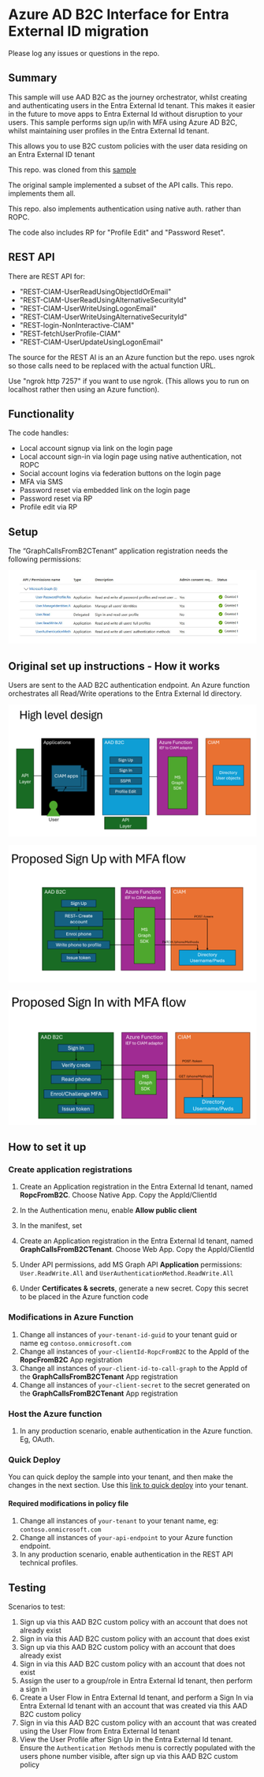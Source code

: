 # Azure AD B2C Interface for Entra External ID migration

Please log any issues or questions in the repo.

## Summary

This sample will use AAD B2C as the journey orchestrator, whilst creating and authenticating users in the Entra External Id tenant. This makes it easier in the future to move apps to Entra External Id without disruption to your users. This sample performs sign up/in with MFA using Azure AD B2C, whilst maintaining user profiles in the Entra External Id tenant.

This allows you to use B2C custom policies with the user data residing on an Entra External ID tenant

This repo. was cloned from this [sample](https://github.com/azure-ad-b2c/samples/tree/master/policies/migrate-to-entra-external-id-for-customers)

The original sample implemented a subset of the API calls. This repo. implements them all. 

This repo. also implements authentication using native auth. rather than ROPC.

The code also includes RP for "Profile Edit" and "Password Reset".

## REST API

There are REST API for:

* "REST-CIAM-UserReadUsingObjectIdOrEmail"
* "REST-CIAM-UserReadUsingAlternativeSecurityId"
* "REST-CIAM-UserWriteUsingLogonEmail"
* "REST-CIAM-UserWriteUsingAlternativeSecurityId"
* "REST-login-NonInteractive-CIAM"
* "REST-fetchUserProfile-CIAM"
* "REST-CIAM-UserUpdateUsingLogonEmail"

The source for the REST AI is an an Azure function but the repo. uses ngrok so those calls 
need to be replaced with the actual function URL. 

Use "ngrok http 7257" if you want to use ngrok. (This allows you to run on localhost rather  then using an Azure function).

## Functionality

The code handles:

* Local account signup via link on the login page
* Local account sign-in via login page using native authentication, not ROPC
* Social account logins via federation buttons on the login page
* MFA via SMS
* Password reset via embedded link on the login page
* Password reset via RP
* Profile edit via RP

## Setup ##

The “GraphCallsFromB2CTenant” application registration needs the following permissions:

![Permissions](media/Permissions.png)

## Original set up instructions - How it works

Users are sent to the AAD B2C authentication endpoint. An Azure function orchestrates all Read/Write operations to the Entra External Id directory.

![High level design](media/high-level-design.png)

![Sign up with MFA](media/signup.png)

![Sign in with MFA](media/signin.png)

## How to set it up

### Create application registrations
1. Create an Application registration in the Entra External Id tenant, named **RopcFromB2C**. Choose Native App. Copy the AppId/ClientId
1. In the Authentication menu, enable **Allow public client**
1. In the manifest, set

1. Create an Application registration in the Entra External Id tenant, named **GraphCallsFromB2CTenant**. Choose Web App. Copy the AppId/ClientId
1. Under API permissions, add MS Graph API **Application** permissions: `User.ReadWrite.All` and `UserAuthenticationMethod.ReadWrite.All`
1. Under **Certificates & secrets**, generate a new secret. Copy this secret to be placed in the Azure function code

### Modifications in Azure Function
1. Change all instances of `your-tenant-id-guid` to your tenant guid or name eg `contoso.onmicrosoft.com`
1. Change all instances of `your-clientId-RopcFromB2C` to the AppId of the **RopcFromB2C** App registration
1. Change all instances of `your-client-id-to-call-graph` to the AppId of the **GraphCallsFromB2CTenant** App registration
1. Change all instances of `your-client-secret` to the secret generated on the **GraphCallsFromB2CTenant** App registration

### Host the Azure function
1. In any production scenario, enable authentication in the Azure function. Eg, OAuth.

### Quick Deploy
You can quick deploy the sample into your tenant, and then make the changes in the next section.
Use this [link to quick deploy](https://b2ciefsetupapp.azurewebsites.net/Home/Experimental?sampleFolderName=migrate-to-entra-external-id-for-customers) into your tenant.


#### Required modifications in policy file
1. Change all instances of `your-tenant` to your tenant name, eg: `contoso.onmicrosoft.com`
1. Change all instances of `your-api-endpoint` to your Azure function endpoint.
1. In any production scenario, enable authentication in the REST API technical profiles.

## Testing
Scenarios to test:
1. Sign up via this AAD B2C custom policy with an account that does not already exist
1. Sign in via this AAD B2C custom policy with an account that does exist
1. Sign up via this AAD B2C custom policy with an account that does already exist
1. Sign in via this AAD B2C custom policy with an account that does not exist
1. Assign the user to a group/role in Entra External Id tenant, then perform a sign in
1. Create a User Flow in Entra External Id tenant, and perform a Sign In via Entra External Id tenant with an account that was created via this AAD B2C custom policy
1. Sign in via this AAD B2C custom policy with an account that was created using the User Flow from Entra External Id tenant
1. View the User Profile after Sign Up in the Entra External Id tenant. Ensure the `Authentication Methods` menu is correctly populated with the users phone number visible, after sign up via this AAD B2C custom policy
